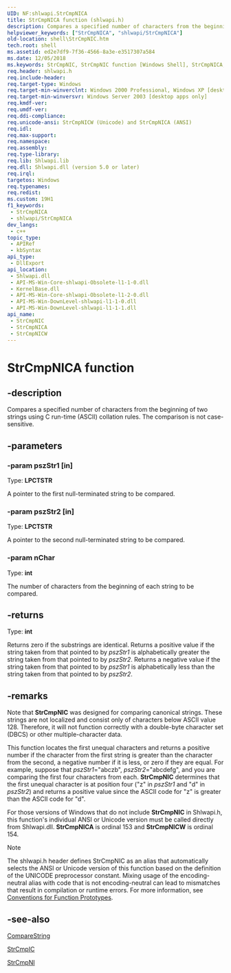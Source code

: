 ```yaml
---
UID: NF:shlwapi.StrCmpNICA
title: StrCmpNICA function (shlwapi.h)
description: Compares a specified number of characters from the beginning of two strings using C run-time (ASCII) collation rules. The comparison is not case-sensitive. (ANSI)
helpviewer_keywords: ["StrCmpNICA", "shlwapi/StrCmpNICA"]
old-location: shell\StrCmpNIC.htm
tech.root: shell
ms.assetid: ed2e7df9-7f36-4566-8a3e-e3517307a584
ms.date: 12/05/2018
ms.keywords: StrCmpNIC, StrCmpNIC function [Windows Shell], StrCmpNICA, StrCmpNICW, _shell_StrCmpNIC, shell.StrCmpNIC, shlwapi/StrCmpNIC, shlwapi/StrCmpNICA, shlwapi/StrCmpNICW
req.header: shlwapi.h
req.include-header: 
req.target-type: Windows
req.target-min-winverclnt: Windows 2000 Professional, Windows XP [desktop apps only]
req.target-min-winversvr: Windows Server 2003 [desktop apps only]
req.kmdf-ver: 
req.umdf-ver: 
req.ddi-compliance: 
req.unicode-ansi: StrCmpNICW (Unicode) and StrCmpNICA (ANSI)
req.idl: 
req.max-support: 
req.namespace: 
req.assembly: 
req.type-library: 
req.lib: Shlwapi.lib
req.dll: Shlwapi.dll (version 5.0 or later)
req.irql: 
targetos: Windows
req.typenames: 
req.redist: 
ms.custom: 19H1
f1_keywords:
 - StrCmpNICA
 - shlwapi/StrCmpNICA
dev_langs:
 - c++
topic_type:
 - APIRef
 - kbSyntax
api_type:
 - DllExport
api_location:
 - Shlwapi.dll
 - API-MS-Win-Core-shlwapi-Obsolete-l1-1-0.dll
 - KernelBase.dll
 - API-MS-Win-Core-shlwapi-Obsolete-l1-2-0.dll
 - API-MS-Win-DownLevel-shlwapi-l1-1-0.dll
 - API-MS-Win-DownLevel-shlwapi-l1-1-1.dll
api_name:
 - StrCmpNIC
 - StrCmpNICA
 - StrCmpNICW
---
```


# StrCmpNICA function


## -description

Compares a specified number of characters from the beginning of two strings using C run-time (ASCII) collation rules. The comparison is not case-sensitive.

## -parameters

### -param pszStr1 [in]

Type: <b>LPCTSTR</b>

A pointer to the first null-terminated string to be compared.

### -param pszStr2 [in]

Type: <b>LPCTSTR</b>

A pointer to the second null-terminated string to be compared.

### -param nChar

Type: <b>int</b>

The number of characters from the beginning of each string to be compared.

## -returns

Type: <b>int</b>

Returns zero if the substrings are identical. Returns a positive value if the string taken from that pointed to by <i>pszStr1</i> is alphabetically greater the string taken from that pointed to by <i>pszStr2</i>. Returns a negative value if the string taken from that pointed to by <i>pszStr1</i> is alphabetically less than the string taken from that pointed to by <i>pszStr2</i>.

## -remarks

Note that <b>StrCmpNIC</b> was designed for comparing canonical strings. These strings are not localized and consist only of characters below ASCII value 128. Therefore, it will not function correctly with a double-byte character set (DBCS) or other multiple-character data.

This function locates the first unequal characters and returns a positive number if the character from the first string is greater than the character from the second, a negative number if it is less, or zero if they are equal. For example, suppose that <i>pszStr1</i>="abczb", <i>pszStr2</i>="abcdefg", and you are comparing the first four characters from each. <b>StrCmpNIC</b> determines that the first unequal character is at position four ("z" in <i>pszStr1</i> and "d" in <i>pszStr2</i>) and returns a positive value since the ASCII code for "z" is greater than the ASCII code for "d".

For those versions of Windows that do not include <b>StrCmpNIC</b> in Shlwapi.h, this function's individual ANSI or Unicode version must be called directly from Shlwapi.dll. <b>StrCmpNICA</b> is ordinal 153 and <b>StrCmpNICW</b> is ordinal 154.





> [!NOTE]
> The shlwapi.h header defines StrCmpNIC as an alias that automatically selects the ANSI or Unicode version of this function based on the definition of the UNICODE preprocessor constant. Mixing usage of the encoding-neutral alias with code that is not encoding-neutral can lead to mismatches that result in compilation or runtime errors. For more information, see [Conventions for Function Prototypes](/windows/win32/intl/conventions-for-function-prototypes).

## -see-also

<a href="/windows/desktop/api/stringapiset/nf-stringapiset-comparestringw">CompareString</a>



<a href="/windows/desktop/api/shlwapi/nf-shlwapi-strcmpica">StrCmpIC</a>



<a href="/windows/desktop/api/shlwapi/nf-shlwapi-strcmpnia">StrCmpNI</a>
